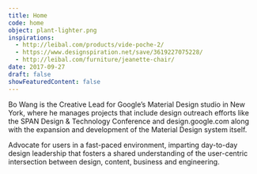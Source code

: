 ```yaml
---
title: Home
code: home
object: plant-lighter.png
inspirations:
  - http://leibal.com/products/vide-poche-2/
  - https://www.designspiration.net/save/3619227075228/
  - http://leibal.com/furniture/jeanette-chair/
date: 2017-09-27
draft: false
showFeaturedContent: false
---
```


Bo Wang is the Creative Lead for Google’s Material Design studio in New York, where he manages projects that include design outreach efforts like the SPAN Design & Technology Conference and design.google.com along with the expansion and development of the Material Design system itself.

Advocate for users in a fast-paced environment, imparting day-to-day design leadership that fosters a shared understanding of the user-centric intersection between design, content, business and engineering.